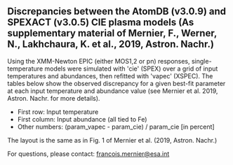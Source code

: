 Discrepancies between the AtomDB (v3.0.9) and SPEXACT (v3.0.5) CIE plasma models
  (As supplementary material of Mernier, F., Werner, N., Lakhchaura, K. et al., 2019, Astron. Nachr.)
-----


Using the XMM-Newton EPIC (either MOS1,2 or pn) responses, single-temperature models were simulated with 'cie' (SPEX) over a grid of input temperatures and abundances, then refitted with 'vapec' (XSPEC).
The tables below show the observed discrepancy for a given best-fit parameter at each input temperature and abundance value (see Mernier et al. 2019, Astron. Nachr. for more details).

- First row: Input temperature
- First column: Input abundance (all tied to Fe)
- Other numbers: (param_vapec - param_cie) / param_cie     [in percent]

The layout is the same as in Fig. 1 of Mernier et al. (2019, Astron. Nachr.)


For questions, please contact: francois.mernier@esa.int
